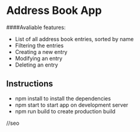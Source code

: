 # Address Book App

####Avaliable features:
    
  * List of all address book entries, sorted by name
  * Filtering the entries
  * Creating a new entry
  * Modifying an entry
  * Deleting an entry
    
## Instructions

* npm install to install the dependencies
* npm start to start app on development server
* npm run build to create production build

//seo
